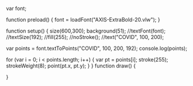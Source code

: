 var font;

function preload() {
  font = loadFont("AXIS-ExtraBold-20.vlw");
}

function setup() {
size(600,300);
background(51);
//textFont(font);
//textSize(192);
//fill(255);
//noStroke();
//text("COVID", 100, 200);

var points = font.textToPoints("COVID", 100, 200, 192);
console.log(points);

for (var i = 0; i < points.length; i++) {
  var pt = points[i];
  stroke(255);
  strokeWeight(8);
  point(pt.x, pt.y);
}
}
function draw() {

}
